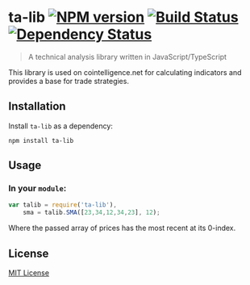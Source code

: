 # ta-lib [![NPM version][npm-image]][npm-url] [![Build Status][travis-image]][travis-url] [![Dependency Status][depstat-image]][depstat-url]

> A technical analysis library written in JavaScript/TypeScript

This library is used on cointelligence.net for calculating indicators and provides a base for trade strategies.

## Installation

Install `ta-lib` as a dependency:

```shell
npm install ta-lib
```

## Usage

### In your `module`:

```javascript
var talib = require('ta-lib'),
    sma = talib.SMA([23,34,12,34,23], 12);
```

Where the passed array of prices has the most recent at its 0-index.

## License

[MIT License](http://en.wikipedia.org/wiki/MIT_License)

[npm-url]: https://npmjs.org/package/ta-lib
[npm-image]: https://badge.fury.io/js/ta-lib.png

[travis-url]: http://travis-ci.org/csupnig/ta-lib
[travis-image]: https://secure.travis-ci.org/csupnig/ta-lib.png?branch=master

[depstat-url]: https://david-dm.org/csupnig/ta-lib
[depstat-image]: https://david-dm.org/csupnig/ta-lib.png
